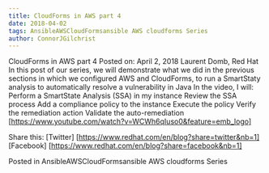 ```yaml
---     
title: CloudForms in AWS part 4 
date: 2018-04-02
tags: AnsibleAWSCloudFormsansible AWS cloudforms Series
author: ConnorJGilchrist
---
```


CloudForms in AWS part 4
Posted on: April 2, 2018
Laurent Domb, Red Hat  
In this post of our series, we will demonstrate what we did in the previous sections in which we configured AWS and CloudForms, to run a SmartStaty analysis to automatically resolve a vulnerability in Java
In the video, I will:
Perform a SmartState Analysis (SSA) in my instance
Review the SSA process
Add a compliance policy to the instance
Execute the policy
Verify the remediation action
Validate the auto-remediation
[https://www.youtube.com/watch?v=WCWh6qIuso0&feature=emb_logo]

Share this:
[Twitter] [https://www.redhat.com/en/blog?share=twitter&nb=1]
[Facebook] [https://www.redhat.com/en/blog?share=facebook&nb=1]

Posted in AnsibleAWSCloudFormsansible AWS cloudforms Series
